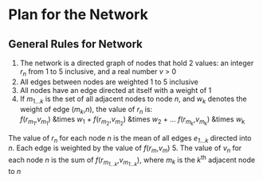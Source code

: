# Plan for the Network

## General Rules for Network

1. The network is a directed graph of nodes that hold 2 values: an integer *r*<sub>*n*</sub> from 1 to 5 inclusive, and a real number *v* > 0
2. All edges between nodes are weighted 1 to 5 inclusive
3. All nodes have an edge directed at itself with a weight of 1
4. If *m*<sub>1...*k*</sub> is the set of all adjacent nodes to node *n*, and *w*<sub>*k*</sub> denotes the weight of edge (*m*<sub>*k*</sub>,*n*), the value of *r*<sub>*n*</sub> is:  
    *f*(*r*<sub>*m*<sub>1</sub></sub>,*v*<sub>*m*<sub>1</sub></sub>) &times *w*<sub>1</sub> + *f*(*r*<sub>*m*<sub>2</sub></sub>,*v*<sub>*m*<sub>2</sub></sub>) &times *w*<sub>2</sub> + ... *f*(*r*<sub>*m*<sub>k</sub></sub>,*v*<sub>*m*<sub>k</sub></sub>) &times *w*<sub>k</sub>

The value of *r*<sub>*n*</sub> for each node *n* is the mean of all edges *e*<sub>*1...k*</sub> directed into *n*. Each edge is weighted by the value of *f*(*r*<sub>*m*</sub>,*v*<sub>*m*</sub>)
5. The value of *v*<sub>*n*</sub> for each node *n* is the sum of *f*(*r*<sub>*m*<sub>*1...k*</sub></sub>,*v*<sub>*m*<sub>*1...k*</sub></sub>), where *m*<sub>*k*</sub> is the *k*<sup>th</sup> adjacent node to *n*

